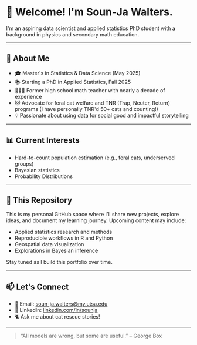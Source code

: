 # 👋 Welcome! I'm Soun-Ja Walters.

I'm an aspiring data scientist and applied statistics PhD student with a background in physics and secondary math education. 

---

## 🧠 About Me

- 🎓 Master's in Statistics & Data Science (May 2025)
- 📚 Starting a PhD in Applied Statistics, Fall 2025
- 👩🏽‍🏫 Former high school math teacher with nearly a decade of experience
- 🐱 Advocate for feral cat welfare and TNR (Trap, Neuter, Return) programs (I have personally TNR'd 50+ cats and counting!)
- 💡 Passionate about using data for social good and impactful storytelling

---

## 📊 Current Interests

- Hard-to-count population estimation (e.g., feral cats, underserved groups)
- Bayesian statistics
- Probability Distributions

---

## 🌱 This Repository

This is my personal GitHub space where I’ll share new projects, explore ideas, and document my learning journey. Upcoming content may include:

- Applied statistics research and methods
- Reproducible workflows in R and Python
- Geospatial data visualization
- Explorations in Bayesian inference

Stay tuned as I build this portfolio over time.

---

## 📫 Let's Connect

- 📧 Email: soun-ja.walters@my.utsa.edu
- 💼 LinkedIn: [linkedin.com/in/sounja](https://www.linkedin.com/in/soun-ja-walters/)
- 🐈 Ask me about cat rescue stories!

---

> “All models are wrong, but some are useful.” – George Box


